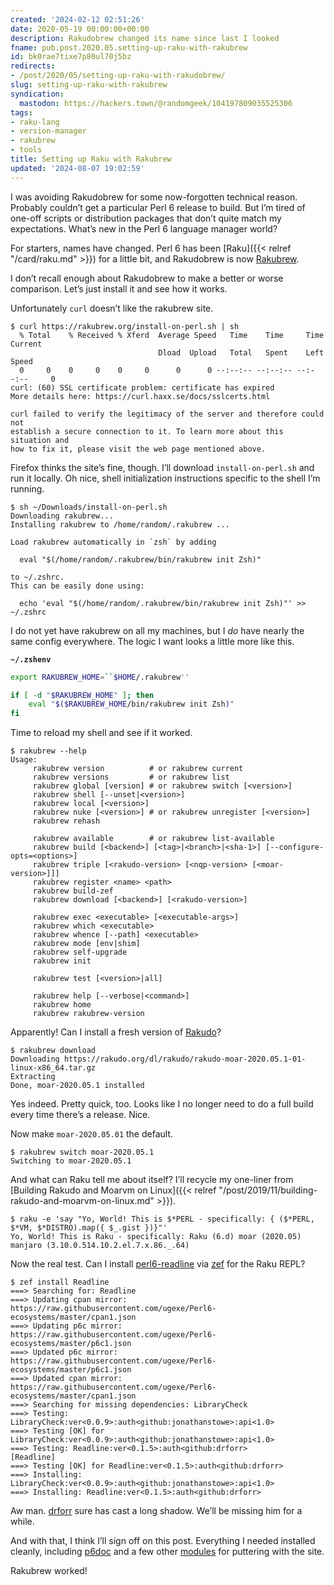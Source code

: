 ```yaml
---
created: '2024-02-12 02:51:26'
date: 2020-05-19 00:00:00+00:00
description: Rakudobrew changed its name since last I looked
fname: pub.post.2020.05.setting-up-raku-with-rakubrew
id: bk0rae7tixe7p80ul70j5bz
redirects:
- /post/2020/05/setting-up-raku-with-rakudobrew/
slug: setting-up-raku-with-rakubrew
syndication:
  mastodon: https://hackers.town/@randomgeek/104197809035525306
tags:
- raku-lang
- version-manager
- rakubrew
- tools
title: Setting up Raku with Rakubrew
updated: '2024-08-07 19:02:59'
---
```


I was avoiding Rakudobrew for some now-forgotten technical reason.  Probably couldn’t get a particular Perl 6 release to build.  But I’m tired of one-off scripts or distribution packages that don’t quite match my expectations. What’s new in the Perl 6 language manager world?

For starters, names have changed.  Perl 6 has been [Raku]({{< relref "/card/raku.md" >}}) for a little bit, and Rakudobrew is now [Rakubrew](https://rakubrew.org/).

I don’t recall enough about Rakudobrew to make a better or worse comparison. Let’s just install it and see how it works.

Unfortunately `curl` doesn’t like the rakubrew site.

``` text
$ curl https://rakubrew.org/install-on-perl.sh | sh
  % Total    % Received % Xferd  Average Speed   Time    Time     Time  Current
                                 Dload  Upload   Total   Spent    Left  Speed
  0     0    0     0    0     0      0      0 --:--:-- --:--:-- --:--:--     0
curl: (60) SSL certificate problem: certificate has expired
More details here: https://curl.haxx.se/docs/sslcerts.html

curl failed to verify the legitimacy of the server and therefore could not
establish a secure connection to it. To learn more about this situation and
how to fix it, please visit the web page mentioned above.
```

Firefox thinks the site’s fine, though.  I’ll download `install-on-perl.sh` and run it locally.  Oh nice, shell initialization instructions specific to the shell I’m running.

``` text
$ sh ~/Downloads/install-on-perl.sh
Downloading rakubrew...
Installing rakubrew to /home/random/.rakubrew ...

Load rakubrew automatically in `zsh` by adding

  eval "$(/home/random/.rakubrew/bin/rakubrew init Zsh)"

to ~/.zshrc.
This can be easily done using:

  echo 'eval "$(/home/random/.rakubrew/bin/rakubrew init Zsh)"' >> ~/.zshrc
```

I do not yet have rakubrew on all my machines, but I *do* have nearly the same config everywhere.  The logic I want looks a little more like this.

**`~/.zshenv`**

``` bash
export RAKUBREW_HOME=``$HOME/.rakubrew''

if [ -d "$RAKUBREW_HOME" ]; then
    eval "$($RAKUBREW_HOME/bin/rakubrew init Zsh)"
fi
```

Time to reload my shell and see if it worked.

```console
$ rakubrew --help
Usage:
     rakubrew version          # or rakubrew current
     rakubrew versions         # or rakubrew list
     rakubrew global [version] # or rakubrew switch [<version>]
     rakubrew shell [--unset|<version>]
     rakubrew local [<version>]
     rakubrew nuke [<version>] # or rakubrew unregister [<version>]
     rakubrew rehash

     rakubrew available        # or rakubrew list-available
     rakubrew build [<backend>] [<tag>|<branch>|<sha-1>] [--configure-opts=<options>]
     rakubrew triple [<rakudo-version> [<nqp-version> [<moar-version>]]]
     rakubrew register <name> <path>
     rakubrew build-zef
     rakubrew download [<backend>] [<rakudo-version>]

     rakubrew exec <executable> [<executable-args>]
     rakubrew which <executable>
     rakubrew whence [--path] <executable>
     rakubrew mode [env|shim]
     rakubrew self-upgrade
     rakubrew init

     rakubrew test [<version>|all]

     rakubrew help [--verbose|<command>]
     rakubrew home
     rakubrew rakubrew-version
```

Apparently!  Can I install a fresh version of [Rakudo](https://rakudo.org)?

```console
$ rakubrew download
Downloading https://rakudo.org/dl/rakudo/rakudo-moar-2020.05.1-01-linux-x86_64.tar.gz
Extracting
Done, moar-2020.05.1 installed
```

Yes indeed.  Pretty quick, too.  Looks like I no longer need to do a full build every time there’s a release.  Nice.

Now make `moar-2020.05.01` the default.

```console
$ rakubrew switch moar-2020.05.1
Switching to moar-2020.05.1
```

And what can Raku tell me about itself?  I’ll recycle my one-liner from [Building Rakudo and Moarvm on Linux]({{< relref "/post/2019/11/building-rakudo-and-moarvm-on-linux.md" >}}).

```console
$ raku -e 'say "Yo, World! This is $*PERL - specifically: { ($*PERL, $*VM, $*DISTRO).map({ $_.gist })}"'
Yo, World! This is Raku - specifically: Raku (6.d) moar (2020.05) manjaro (3.10.0.514.10.2.el.7.x.86._.64)
```

Now the real test.  Can I install [perl6-readline](https://github.com/drforr/perl6-readline) via [zef](https://github.com/ugexe/zef) for the Raku REPL?

``` text
$ zef install Readline
===> Searching for: Readline
===> Updating cpan mirror: https://raw.githubusercontent.com/ugexe/Perl6-ecosystems/master/cpan1.json
===> Updating p6c mirror: https://raw.githubusercontent.com/ugexe/Perl6-ecosystems/master/p6c1.json
===> Updated p6c mirror: https://raw.githubusercontent.com/ugexe/Perl6-ecosystems/master/p6c1.json
===> Updated cpan mirror: https://raw.githubusercontent.com/ugexe/Perl6-ecosystems/master/cpan1.json
===> Searching for missing dependencies: LibraryCheck
===> Testing: LibraryCheck:ver<0.0.9>:auth<github:jonathanstowe>:api<1.0>
===> Testing [OK] for LibraryCheck:ver<0.0.9>:auth<github:jonathanstowe>:api<1.0>
===> Testing: Readline:ver<0.1.5>:auth<github:drforr>
[Readline]
===> Testing [OK] for Readline:ver<0.1.5>:auth<github:drforr>
===> Installing: LibraryCheck:ver<0.0.9>:auth<github:jonathanstowe>:api<1.0>
===> Installing: Readline:ver<0.1.5>:auth<github:drforr>
```

Aw man. [drforr](https://news.perlfoundation.org/post/remembering-jeff-goff) sure has cast a long shadow.  We’ll be missing him for a while.

And with that, I think I’ll sign off on this post.  Everything I needed installed cleanly, including [p6doc](https://github.com/Raku/doc) and a few other [modules](https://modules.raku.org) for puttering with the site.

Rakubrew worked!